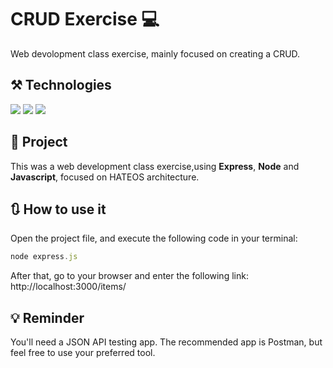 # CRUD Exercise 💻

Web devolopment class exercise, mainly focused on creating a CRUD.

## ⚒️ Technologies
<div>
 <img src="https://img.shields.io/badge/JavaScript-F7DF1E?style=for-the-badge&logo=javascript&logoColor=black">
 <img src="https://img.shields.io/badge/Node.js-43853D?style=for-the-badge&logo=node.js&logoColor=white">
 <img src="https://img.shields.io/badge/Express.js-404D59?style=for-the-badge">
</div>

## 📁 Project
This was a web development class exercise,using **Express**, **Node** and **Javascript**, focused on HATEOS architecture. 


## 🔃 How to use it
Open the project file, and execute the following code in your terminal:
~~~javascript
node express.js
~~~
After that, go to your browser and enter the following link:
http://localhost:3000/items/

## 💡 Reminder

You'll need a JSON API testing app. The recommended app is Postman, but feel free to use your preferred tool.
